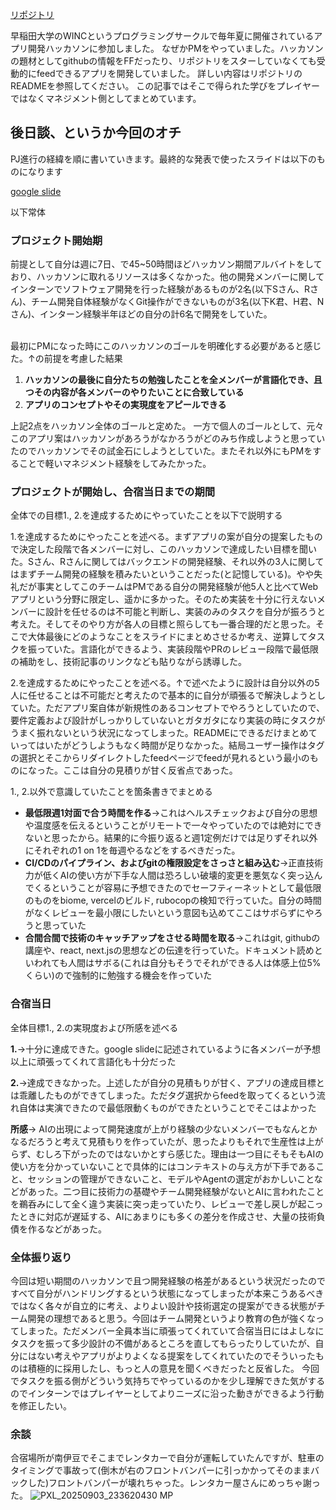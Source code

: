 [リポジトリ](https://github.com/tsukuneA1/git_feed)

早稲田大学のWINCというプログラミングサークルで毎年夏に開催されているアプリ開発ハッカソンに参加しました。
なぜかPMをやっていました。ハッカソンの題材としてgithubの情報をFFだったり、リポジトリをスターしていなくても受動的にfeedできるアプリを開発していました。
詳しい内容はリポジトリのREADMEを参照してください。
この記事ではそこで得られた学びをプレイヤーではなくマネジメント側としてまとめています。

## 後日談、というか今回のオチ
PJ進行の経緯を順に書いていきます。最終的な発表で使ったスライドは以下のものになります

[google slide](https://docs.google.com/presentation/d/1aol6UERLJP0c_VJcH8mtELUwOrUpq0vr6EqgMya1LuA/edit?usp=sharing)

以下常体
### プロジェクト開始期
前提として自分は週に7日、で45~50時間ほどハッカソン期間アルバイトをしており、ハッカソンに取れるリソースは多くなかった。他の開発メンバーに関してインターンでソフトウェア開発を行った経験があるものが2名(以下Sさん、Rさん)、チーム開発自体経験がなくGit操作ができないものが3名(以下K君、H君、Nさん)、インターン経験半年ほどの自分の計6名で開発をしていた。  
<br>

最初にPMになった時にこのハッカソンのゴールを明確化する必要があると感じた。↑の前提を考慮した結果
1. **ハッカソンの最後に自分たちの勉強したことを全メンバーが言語化でき、且つその内容が各メンバーのやりたいことに合致している**
2. **アプリのコンセプトやその実現度をアピールできる**

上記2点をハッカソン全体のゴールと定めた。
一方で個人のゴールとして、元々このアプリ案はハッカソンがあろうがなかろうがどのみち作成しようと思っていたのでハッカソンでその試金石にしようとしていた。またそれ以外にもPMをすることで軽いマネジメント経験をしてみたかった。
### プロジェクトが開始し、合宿当日までの期間
全体での目標1., 2.を達成するためにやっていたことを以下で説明する

1.を達成するためにやったことを述べる。まずアプリの案が自分の提案したもので決定した段階で各メンバーに対し、このハッカソンで達成したい目標を聞いた。Sさん、Rさんに関してはバックエンドの開発経験、それ以外の3人に関してはまずチーム開発の経験を積みたいということだった(と記憶している)。やや失礼だが事実としてこのチームはPMである自分の開発経験が他5人と比べてWebアプリという分野に限定し、遥かに多かった。そのため実装を十分に行えないメンバーに設計を任せるのは不可能と判断し、実装のみのタスクを自分が振ろうと考えた。そしてそのやり方が各人の目標と照らしても一番合理的だと思った。そこで大体最後にどのようなことをスライドにまとめさせるか考え、逆算してタスクを振っていた。言語化ができるよう、実装段階やPRのレビュー段階で最低限の補助をし、技術記事のリンクなども貼りながら誘導した。

2.を達成するためにやったことを述べる。↑で述べたように設計は自分以外の5人に任せることは不可能だと考えたので基本的に自分が頑張るで解決しようとしていた。ただアプリ案自体が新規性のあるコンセプトでやろうとしていたので、要件定義および設計がしっかりしていないとガタガタになり実装の時にタスクがうまく振れないという状況になってしまった。READMEにできるだけまとめていってはいたがどうしようもなく時間が足りなかった。結局ユーザー操作はタグの選択とそこからリダイレクトしたfeedページでfeedが見れるという最小のものになった。ここは自分の見積りが甘く反省点であった。

1., 2.以外で意識していたことを箇条書きでまとめる
- **最低限週1対面で合う時間を作る**→これはヘルスチェックおよび自分の思想や温度感を伝えるということがリモートで一々やっていたのでは絶対にできないと思ったから。結果的に今振り返ると週1定例だけでは足りずそれ以外にそれぞれの1 on 1を毎週やるなどをするべきだった。
- **CI/CDのパイプライン、およびgitの権限設定をさっさと組み込む**→正直技術力が低くAIの使い方が下手な人間は恐ろしい破壊的変更を悪気なく突っ込んでくるということが容易に予想できたのでセーフティーネットとして最低限のものをbiome, vercelのビルド, rubocopの検知で行っていた。自分の時間がなくレビューを最小限にしたいという意図も込めてここはサボらずにやろうと思っていた
- **合間合間で技術のキャッチアップをさせる時間を取る**→これはgit, githubの講座や、react, next.jsの思想などの伝達を行っていた。ドキュメント読めといわれても人間はサボる(これは自分もそうでそれができる人は体感上位5%くらい)ので強制的に勉強する機会を作っていた

### 合宿当日
全体目標1., 2.の実現度および所感を述べる

**1.**→十分に達成できた。google slideに記述されているように各メンバーが予想以上に頑張ってくれて言語化も十分だった

**2.**→達成できなかった。上述したが自分の見積もりが甘く、アプリの達成目標とは乖離したものができてしまった。ただタグ選択からfeedを取ってくるという流れ自体は実演できたので最低限動くものができたということでそこはよかった

**所感**→
AIの出現によって開発速度が上がり経験の少ないメンバーでもなんとかなるだろうと考えて見積もりを作っていたが、思ったよりもそれで生産性は上がらず、むしろ下がったのではないかとすら感じた。理由は一つ目にそもそもAIの使い方を分かっていないことで具体的にはコンテキストの与え方が下手であること、セッションの管理ができないこと、モデルやAgentの選定がおかしいことなどがあった。二つ目に技術力の基礎やチーム開発経験がないとAIに言われたことを鵜呑みにして全く違う実装に突っ走っていたり、レビューで差し戻しが起こったときに対応が遅延する、AIにあまりにも多くの差分を作成させ、大量の技術負債を作るなどがあった。

### 全体振り返り
今回は短い期間のハッカソンで且つ開発経験の格差があるという状況だったのですべて自分がハンドリングするという状態になってしまったが本来こうあるべきではなく各々が自立的に考え、よりよい設計や技術選定の提案ができる状態がチーム開発の理想であると思う。今回はチーム開発というより教育の色が強くなってしまった。ただメンバー全員本当に頑張ってくれていて合宿当日にはよしなにタスクを振って多少設計の不備があるところを直してもらったりしていたが、自分にはない考えやアプリがよりよくなる提案をしてくれていたのでそういったものは積極的に採用したし、もっと人の意見を聞くべきだったと反省した。
今回でタスクを振る側がどういう気持ちでやっているのかを少し理解できた気がするのでインターンではプレイヤーとしてよりニーズに沿った動きができるよう行動を修正したい。

### 余談
合宿場所が南伊豆でそこまでレンタカーで自分が運転していたんですが、駐車のタイミングで事故って(倒木が右のフロントバンパーに引っかかってそのままバックした)フロントバンパーが壊れちゃった。レンタカー屋さんにめっちゃ謝った。
![PXL_20250903_233620430 MP](https://github.com/user-attachments/assets/55395ca6-f36d-4ac2-b995-76b4a2bc60e7)

